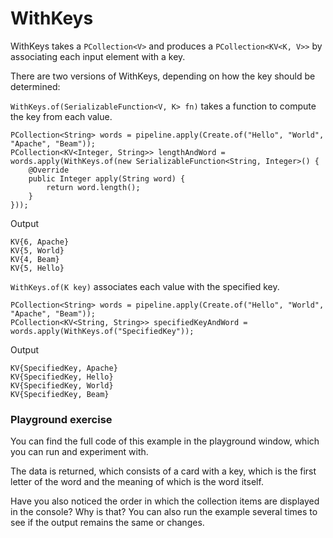 <!--
Licensed under the Apache License, Version 2.0 (the "License");
you may not use this file except in compliance with the License.
You may obtain a copy of the License at
http://www.apache.org/licenses/LICENSE-2.0
Unless required by applicable law or agreed to in writing, software
distributed under the License is distributed on an "AS IS" BASIS,
WITHOUT WARRANTIES OR CONDITIONS OF ANY KIND, either express or implied.
See the License for the specific language governing permissions and
limitations under the License.
-->

# WithKeys

WithKeys takes a ```PCollection<V>``` and produces a ```PCollection<KV<K, V>>``` by associating each input element with a key.

There are two versions of WithKeys, depending on how the key should be determined:

```WithKeys.of(SerializableFunction<V, K> fn)``` takes a function to compute the key from each value.

```
PCollection<String> words = pipeline.apply(Create.of("Hello", "World", "Apache", "Beam"));
PCollection<KV<Integer, String>> lengthAndWord = words.apply(WithKeys.of(new SerializableFunction<String, Integer>() {
    @Override
    public Integer apply(String word) {
        return word.length();
    }
}));
```

Output

```
KV{6, Apache}
KV{5, World}
KV{4, Beam}
KV{5, Hello}
```


```WithKeys.of(K key)``` associates each value with the specified key.

```
PCollection<String> words = pipeline.apply(Create.of("Hello", "World", "Apache", "Beam"));
PCollection<KV<String, String>> specifiedKeyAndWord = words.apply(WithKeys.of("SpecifiedKey"));
```

Output

```
KV{SpecifiedKey, Apache}
KV{SpecifiedKey, Hello}
KV{SpecifiedKey, World}
KV{SpecifiedKey, Beam}
```

### Playground exercise

You can find the full code of this example in the playground window, which you can run and experiment with.

The data is returned, which consists of a card with a key, which is the first letter of the word and the meaning of which is the word itself.

Have you also noticed the order in which the collection items are displayed in the console? Why is that? You can also run the example several times to see if the output remains the same or changes.